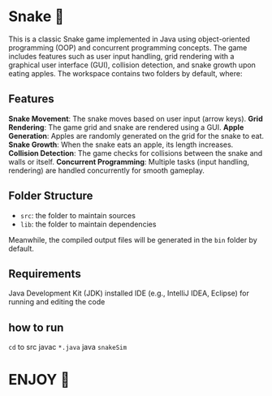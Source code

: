 # Snake 🐍

This is a classic Snake game implemented in Java using object-oriented programming (OOP) and concurrent programming concepts. The game includes features such as user input handling, grid rendering with a graphical user interface (GUI), collision detection, and snake growth upon eating apples.
The workspace contains two folders by default, where:

## Features

**Snake Movement**: The snake moves based on user input (arrow keys).
**Grid Rendering**: The game grid and snake are rendered using a GUI.
**Apple Generation**: Apples are randomly generated on the grid for the snake to eat.
**Snake Growth**: When the snake eats an apple, its length increases.
**Collision Detection**: The game checks for collisions between the snake and walls or itself.
**Concurrent Programming**: Multiple tasks (input handling, rendering) are handled concurrently for smooth gameplay.


## Folder Structure

- `src`: the folder to maintain sources
- `lib`: the folder to maintain dependencies

Meanwhile, the compiled output files will be generated in the `bin` folder by default.

## Requirements
Java Development Kit (JDK) installed
IDE (e.g., IntelliJ IDEA, Eclipse) for running and editing the code

## how to run
`cd` to src
javac `*.java`
java `snakeSim`

# ENJOY 🐍


